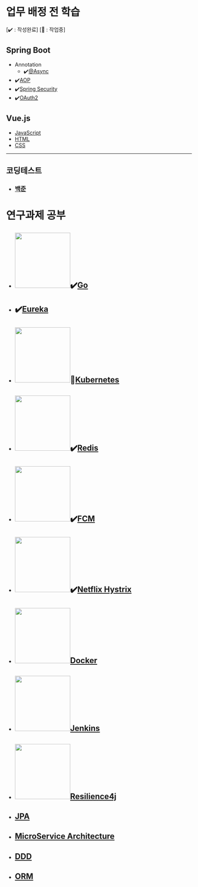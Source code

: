 # 업무 배정 전 학습

[✔️ : 작성완료] [:pencil: : 작업중]

## Spring Boot          

   - Annotation
      - ✔️[@Async](%40Async-Annotation.md)
- ✔️[AOP](AOP.md)
- ✔️[Spring Security](Spring-Security.md)
- ✔️[OAuth2](OAuth2.md)
## Vue.js
   - [JavaScript](JavaScript.md)
   - [HTML](HTML.md)
   - [CSS](CSS.md)

***

## 코딩테스트

- ### [백준](./codingTest/baekjoon/readme.md)



# 연구과제 공부

- ## <img src="https://miro.medium.com/max/600/1*yh90bW8jL4f8pOTZTvbzqw.png" width="150">✔️[Go](go.md)

- ## ✔️[Eureka](eureka.md)

- ## <img src="https://upload.wikimedia.org/wikipedia/commons/thumb/3/39/Kubernetes_logo_without_workmark.svg/1200px-Kubernetes_logo_without_workmark.svg.png" width="150">:pencil:[Kubernetes](k8s.md)

- ## <img src="https://media.vlpt.us/images/jbb9229/post/226b55e4-efa7-4601-9c1f-580ca8e46a63/1100px_Redis_Logo_01.png" width="150">✔️[Redis](redis.md)

- ## <img src="https://www.earlysoft.co.kr/wp-content/uploads/2019/05/fcm.jpg" width="150">✔️[FCM](fcm.md)

- ##  <img src="https://ichi.pro/assets/images/max/640/0*gRZh5dHFWz-nFu7Z.png" width="150">✔️[Netflix Hystrix](hystrix.md)

- ## <img src="https://blog.kakaocdn.net/dn/dygYqS/btqAGb0f2hT/ZvrsYAkqacHgpkBilkiAYk/img.png" width="150">[Docker](docker.md)

- ## <img src="https://img1.daumcdn.net/thumb/R800x0/?scode=mtistory2&fname=https%3A%2F%2Fblog.kakaocdn.net%2Fdn%2FbFEsv1%2FbtqPAtFgvAk%2FcIfbmNEZsxRKx8EYlw4XY0%2Fimg.png"  width="150">[Jenkins](jenkins.md)

- ## <img src="https://repository-images.githubusercontent.com/36793280/5eec9480-8c3c-11e9-8069-5fc3e01c739a"  width="150">[Resilience4j](r4j.md)

- ##  [JPA](jpa.md)


- ## [MicroService Architecture](msa.md)

- ## [DDD](DDD.md)

- ## [ORM](ORM.md)


